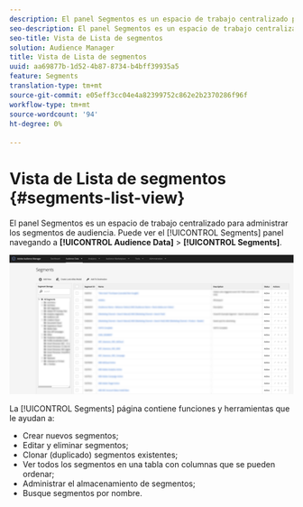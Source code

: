 ```yaml
---
description: El panel Segmentos es un espacio de trabajo centralizado para la administración de destinos.
seo-description: El panel Segmentos es un espacio de trabajo centralizado para la administración de destinos.
seo-title: Vista de Lista de segmentos
solution: Audience Manager
title: Vista de Lista de segmentos
uuid: aa69877b-1d52-4b87-8734-b4bff39935a5
feature: Segments
translation-type: tm+mt
source-git-commit: e05eff3cc04e4a82399752c862e2b2370286f96f
workflow-type: tm+mt
source-wordcount: '94'
ht-degree: 0%

---
```



# Vista de Lista de segmentos {#segments-list-view}

El panel [](https://bank.demdex.com/portal/Segments/SegmentBuilder.ddx#list) Segmentos es un espacio de trabajo centralizado para administrar los segmentos de audiencia. Puede ver el [!UICONTROL Segments] panel navegando a **[!UICONTROL Audience Data]** > **[!UICONTROL Segments]**.

![segmentos-panel](assets/segments-dashboard.png)

La [!UICONTROL Segments] página contiene funciones y herramientas que le ayudan a:

* Crear nuevos segmentos;
* Editar y eliminar segmentos;
* Clonar (duplicado) segmentos existentes;
* Ver todos los segmentos en una tabla con columnas que se pueden ordenar;
* Administrar el almacenamiento de segmentos;
* Busque segmentos por nombre.
